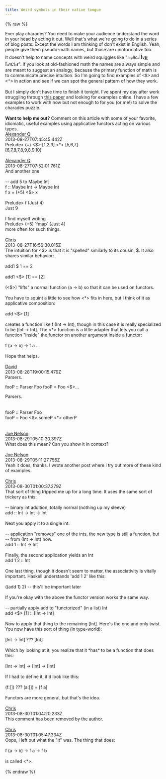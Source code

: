```yaml
---
title: Weird symbols in their native tongue
---
```


{% raw %}
<div class="css-full-post-content js-full-post-content">
Ever play charades? You need to make your audience understand the word in your head by acting it out. Well that's what we're going to do in a series of blog posts. Except the words I am thinking of don't exist in English. Yeah, people give them pseudo-math names, but those are uninformative too.<br />It doesn't help to name concepts with weird squiggles like "<span style="color: #999999; font-family: Trebuchet MS, sans-serif;">a</span><span style="font-size: xx-small;"><span style="color: #999999; font-family: Trebuchet MS, sans-serif;">p</span><span style="font-family: Helvetica Neue, Arial, Helvetica, sans-serif;"><i>p</i></span></span><i><span style="font-family: Helvetica Neue, Arial, Helvetica, sans-serif;">l</span><span style="font-family: 'Trebuchet MS', sans-serif; font-size: large;">i</span></i><span style="font-family: Trebuchet MS, sans-serif;">c</span><span style="font-family: Times, Times New Roman, serif;"><span style="font-size: x-small;">a</span><span style="color: #cccccc; font-size: x-large;">t</span></span><span style="font-family: 'Trebuchet MS', sans-serif; font-size: x-large;">i</span><span style="font-family: Trebuchet MS, sans-serif;">v</span><span style="font-family: 'Trebuchet MS', sans-serif; font-size: large;"><u>e</u> </span><span style="font-family: Arial, Helvetica, sans-serif;"><span style="font-size: large;">f</span><span style="font-size: x-small;">u</span></span><i><span style="font-family: Trebuchet MS, sans-serif;">n</span><span style="font-family: 'Trebuchet MS', sans-serif; font-size: large;">c</span></i><span style="color: #444444;"><span style="font-family: Georgia, Times New Roman, serif; font-size: large;">t</span><span style="font-family: 'Trebuchet MS', sans-serif; font-size: xx-small;">o</span></span><span style="font-family: Trebuchet MS, sans-serif;"><b>r</b></span>". If you look at old-fashioned math the names are always simple and are meant to suggest an analogy, because the primary function of math is to communicate precise intuition. So I'm going to find examples of <span style="font-family: Courier New, Courier, monospace;">&lt;$&gt;</span> and <span style="font-family: Courier New, Courier, monospace;">&lt;*&gt;</span> in action and see if we can spot the general pattern of how they work.<br /><br />But I simply don't have time to finish it tonight. I've spent my day after work struggling through <a href="http://www.soi.city.ac.uk/~ross/papers/Applicative.pdf">this paper</a> and looking for examples online. I have a few examples to work with now but not enough to for you (or me!) to solve the charades puzzle.<br /><br /><b>Want to help me out?</b> Comment on this article with some of your favorite, idiomatic, useful examples using applicative functors acting on various types.
</div>
<div class="css-full-comments-content js-full-comments-content">
<div class="css-full-comment js-full-comment">
  <div class="css-comment-user-link js-comment-user-link">
  <a href="http://www.blogger.com/profile/03541458411457497126">
  <div class="css-comment-name js-comment-name">
    Alexander Q
  </div>
  </a>
  <div class="css-comment-date js-comment-date">
    2013-08-27T07:45:45.442Z
  </div>
  </div>
  <div class="css-comment-content js-comment-content">
    Prelude&gt; (+) &lt;$&gt; [1,2,3] &lt;*&gt; [5,6,7]<br />[6,7,8,7,8,9,8,9,10]
  </div>
  <br/>
</div>
<div class="css-full-comment js-full-comment">
  <div class="css-comment-user-link js-comment-user-link">
  <a href="http://www.blogger.com/profile/03541458411457497126">
  <div class="css-comment-name js-comment-name">
    Alexander Q
  </div>
  </a>
  <div class="css-comment-date js-comment-date">
    2013-08-27T07:52:01.761Z
  </div>
  </div>
  <div class="css-comment-content js-comment-content">
    And another one<br /><br />-- add 5 to Maybe Int<br />f :: Maybe Int -&gt; Maybe Int<br />f x = (+5) &lt;$&gt; x<br /><br />Prelude&gt; f (Just 4)<br />Just 9<br /><br />I find myself writing<br />Prelude&gt; (+5) `fmap` (Just 4)<br />more often for such things.
  </div>
  <br/>
</div>
<div class="css-full-comment js-full-comment">
  <div class="css-comment-user-link js-comment-user-link">
  <a href="http://www.blogger.com/profile/03097657129811885396">
  <div class="css-comment-name js-comment-name">
    Chris
  </div>
  </a>
  <div class="css-comment-date js-comment-date">
    2013-08-27T16:56:30.015Z
  </div>
  </div>
  <div class="css-comment-content js-comment-content">
    The intuition for &lt;$&gt; is that it is &quot;spelled&quot; similarly to its cousin, $. It also shares similar behavior:<br /><br />add1 $ 1 == 2<br /><br />add1 &lt;$&gt; [1] == [2]<br /><br />(&lt;$&gt;) &quot;lifts&quot; a normal function (a -&gt; b) so that it can be used on functors.<br /><br />You have to squint a little to see how &lt;*&gt; fits in here, but I think of it as applicative composition:<br /><br />add &lt;$&gt; [1]<br /><br />creates a function like f (Int -&gt; Int), though in this case it is really specialized to be [Int -&gt; Int]. The &lt;*&gt; function is a little adapter that lets you call a function &quot;inside&quot; the functor on another argument inside a functor:<br /><br />f (a -&gt; b) -&gt; f a ...<br /><br />Hope that helps.
  </div>
  <br/>
</div>
<div class="css-full-comment js-full-comment">
  <div class="css-comment-user-link js-comment-user-link">
  <a href="http://www.blogger.com/profile/05140850890065532317">
  <div class="css-comment-name js-comment-name">
    David
  </div>
  </a>
  <div class="css-comment-date js-comment-date">
    2013-08-28T19:00:15.479Z
  </div>
  </div>
  <div class="css-comment-title js-comment-title">
    Parsers.


fooP :: Parser Foo
fooP = Foo &lt;$&gt;...
  </div>
  <div class="css-comment-content js-comment-content">
    Parsers.<br /><br /><br />fooP :: Parser Foo<br />fooP = Foo &lt;$&gt; someP &lt;*&gt; otherP<br /><br />
  </div>
  <br/>
</div>
<div class="css-full-comment js-full-comment">
  <div class="css-comment-user-link js-comment-user-link">
  <a href="http://www.blogger.com/profile/05440774752453573594">
  <div class="css-comment-name js-comment-name">
    Joe Nelson
  </div>
  </a>
  <div class="css-comment-date js-comment-date">
    2013-08-29T05:10:30.397Z
  </div>
  </div>
  <div class="css-comment-content js-comment-content">
    What does this mean? Can you show it in context?
  </div>
  <br/>
</div>
<div class="css-full-comment js-full-comment">
  <div class="css-comment-user-link js-comment-user-link">
  <a href="http://www.blogger.com/profile/05440774752453573594">
  <div class="css-comment-name js-comment-name">
    Joe Nelson
  </div>
  </a>
  <div class="css-comment-date js-comment-date">
    2013-08-29T05:11:27.755Z
  </div>
  </div>
  <div class="css-comment-content js-comment-content">
    Yeah it does, thanks. I wrote another post where I try out more of these kind of examples.
  </div>
  <br/>
</div>
<div class="css-full-comment js-full-comment">
  <div class="css-comment-user-link js-comment-user-link">
  <a href="http://www.blogger.com/profile/03097657129811885396">
  <div class="css-comment-name js-comment-name">
    Chris
  </div>
  </a>
  <div class="css-comment-date js-comment-date">
    2013-08-30T01:00:37.279Z
  </div>
  </div>
  <div class="css-comment-content js-comment-content">
    That sort of thing tripped me up for a long time. It uses the same sort of trickery as this:<br /><br />-- binary int addition, totally normal (nothing up my sleeve)<br />add :: Int -&gt; Int -&gt; Int<br /><br />Next you apply it to a single int:<br /><br />-- application &quot;removes&quot; one of the ints, the new type is still a function, but<br />-- from (Int -&gt; Int) now.<br />add 1 :: Int -&gt; Int<br /><br />Finally, the second application yields an Int<br />add 1 2 :: Int<br /><br />One last thing, though it doesn&#39;t seem to matter, the associativity is vitally important. Haskell understands &#39;add 1 2&#39; like this:<br /><br />((add 1) 2) -- this&#39;ll be important later<br /><br />If you&#39;re okay with the above the functor version works the same way.<br /><br />-- partially apply add to &quot;functorized&quot; (in a list) Int<br />add &lt;$&gt; [1] :: [Int -&gt; Int]<br /><br />Now to apply that thing to the remaining [Int]. Here&#39;s the one and only twist. You now have this sort of thing (in type-world):<br /><br />[Int -&gt; Int] ??? [Int]<br /><br />Which by looking at it, you realize that it *has* to be a function that does this:<br /><br />[Int -&gt; Int] -&gt; [Int] -&gt; [Int]<br /><br />If I had to define it, it&#39;d look like this:<br /><br />(f:[]) ??? (a:[]) = [f a]<br /><br />Functors are more general, but that&#39;s the idea.
  </div>
  <br/>
</div>
<div class="css-full-comment js-full-comment">
  <div class="css-comment-user-link js-comment-user-link">
  <a href="http://www.blogger.com/profile/03097657129811885396">
  <div class="css-comment-name js-comment-name">
    Chris
  </div>
  </a>
  <div class="css-comment-date js-comment-date">
    2013-08-30T01:04:20.233Z
  </div>
  </div>
  <div class="css-comment-content js-comment-content">
    This comment has been removed by the author.
  </div>
  <br/>
</div>
<div class="css-full-comment js-full-comment">
  <div class="css-comment-user-link js-comment-user-link">
  <a href="http://www.blogger.com/profile/03097657129811885396">
  <div class="css-comment-name js-comment-name">
    Chris
  </div>
  </a>
  <div class="css-comment-date js-comment-date">
    2013-08-30T01:05:47.334Z
  </div>
  </div>
  <div class="css-comment-content js-comment-content">
    Oops, I left out what the &quot;it&quot; was. The thing that does:<br /><br />f (a -&gt; b) -&gt; f a -&gt; f b<br /><br />is called &lt;*&gt;.
  </div>
  <br/>
</div>
</div>
{% endraw %}
